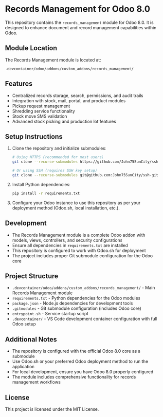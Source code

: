 # Records Management for Odoo 8.0

This repository contains the `records_management` module for Odoo 8.0. It is designed to enhance document and record management capabilities within Odoo.

## Module Location

The Records Management module is located at:
```
.devcontainer/odoo/addons/custom_addons/records_management/
```

## Features

- Centralized records storage, search, permissions, and audit trails
- Integration with stock, mail, portal, and product modules
- Pickup request management
- Shredding service functionality  
- Stock move SMS validation
- Advanced stock picking and production lot features

## Setup Instructions

1. Clone the repository and initialize submodules:
   ```bash
   # Using HTTPS (recommended for most users)
   git clone --recurse-submodules https://github.com/John75SunCity/ssh-git-github.com-odoo-odoo.git-8.0.git
   
   # Or using SSH (requires SSH key setup)
   git clone --recurse-submodules git@github.com:John75SunCity/ssh-git-github.com-odoo-odoo.git-8.0.git
   ```

2. Install Python dependencies:
   ```bash
   pip install -r requirements.txt
   ```

3. Configure your Odoo instance to use this repository as per your deployment method (Odoo.sh, local installation, etc.).

## Development

- The Records Management module is a complete Odoo addon with models, views, controllers, and security configurations
- Ensure all dependencies in `requirements.txt` are installed
- This repository is configured to work with Odoo.sh for deployment
- The project includes proper Git submodule configuration for the Odoo core

## Project Structure

- `.devcontainer/odoo/addons/custom_addons/records_management/` - Main Records Management module
- `requirements.txt` - Python dependencies for the Odoo modules
- `package.json` - Node.js dependencies for development tools
- `.gitmodules` - Git submodule configuration (includes Odoo core)
- `entrypoint.sh` - Service startup script
- `.devcontainer/` - VS Code development container configuration with full Odoo setup

## Additional Notes

- The repository is configured with the official Odoo 8.0 core as a submodule
- Use Odoo.sh or your preferred Odoo deployment method to run the application
- For local development, ensure you have Odoo 8.0 properly configured
- The module includes comprehensive functionality for records management workflows

## License

This project is licensed under the MIT License.